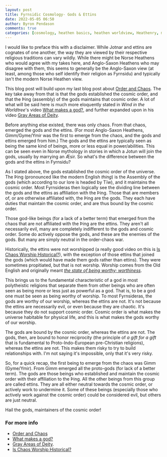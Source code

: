 ```yaml
---
layout: post
title: Fyrnsidic Cosmology- Gods & Ettins
date: 2022-05-05 06:50
author: Byron Pendason
comments: true
categories: [cosmology, heathen basics, heathen worldview, Heathenry, myths, reconstruction]
---
```

I would like to preface this with a disclaimer. While Jotnar and ettins are cognates of one another, the way they are viewed by their respective religious traditions can vary wildly. While there might be Norse Heathens who would agree with my takes here, and Anglo-Saxon Heathens who may disagree with them, this seems to generally be the Anglo-Saxon view (at least, among those who self identify their religion as Fyrnsidu) and typically isn't the modern Norse Heathen view.

This blog post will build upon my last blog post about <a href="/2022/04/23/fyrnsidic-cosmology-order-vs-chaos/">Order and Chaos</a>. The key take away from that is that the gods established the cosmic order, and that the Þing (assembly) of the gods maintains that cosmic order. A lot of what will be said here is much more eloquently stated in <em>Wind in the Worldtree</em>'s video <a href="https://youtu.be/Z5CKS8hAoag">What makes a god?</a>, and further expanded upon in his video <a href="https://youtu.be/haHf0rundss">Gray Areas of Deity</a>.

Before anything else existed, there was only chaos. From that chaos, emerged the gods and the ettins. (For most Anglo-Saxon Heathens, Gimm/Gyme/Ymir was the first to emerge from the chaos, and the gods and ettins emerged from him.) The gods and the ettins are typically seen as being the same kind of beings, more or less equal in power/abilities. This can be seen even in Norse mythology in stories in which a Jotun will join the gods, usually by marrying an Æsir. So what's the difference between the gods and the ettins in Fyrnsidu?

As I stated above, the gods established the cosmic order of the universe. The Þing (pronounced like the modern English <em>thing</em>) is the Assembly of the gods (which according to our lore is headed by Tīw), and it maintains the cosmic order. Most Fyrnsideras then logically see the dividing line between the gods and the ettins as affiliation with the Þing. Those that are members of, or are otherwise affiliated with, the Þing are the gods. They each have duties that maintain the cosmic order, and are thus bound by the cosmic order.

Those god-like beings (for a lack of a better term) that emerged from the chaos that are not affiliated with the Þing are the ettins. They aren't all necessarily evil, many are completely indifferent to the gods and cosmic order. Some do actively oppose the gods, and these are the enemies of the gods. But many are simply neutral in the order-chaos war.

Historically, the ettins were not worshipped (a really good video on this is <a href="https://m.youtube.com/watch?v=bQ9fnPArF74&amp;feature=share">Is Chaos Worship Historical?</a>), with the exception of those ettins that joined the gods (which would have made them gods rather than ettins). They were sometimes propitiated, but that is not worship. Worship comes from the Old English and originally meant <em><a href="https://en.m.wiktionary.org/wiki/weor%C3%BEscipe#">the state of being worthy; worthiness</a></em>.

This brings us to the fundamental characteristic of a god in most polytheistic religions that separate them from other beings who are often seen as being more or less just as powerful as a god. That is, to be a god one must be seen as being worthy of worship. To most Fyrnsideras, the gods are worthy of our worship, whereas the ettins are not. It's not because the ettins are necessarily evil, or even because they are chaotic. It's because they do not support cosmic order. Cosmic order is what makes the universe habitable for physical life, and this is what makes the gods worthy of our worship.

The gods are bound by the cosmic order, whereas the ettins are not. The gods, then, are bound to honor reciprocity (the principle of <em>a gift for a gift</em> that is fundamental to Proto-Indo-European pre-Christian religions), whereas the ettins are not. This makes them risky to try to build relationships with. I'm not saying it's impossible, only that it's very risky.

So, for a quick recap, the first being to emerge from the chaos was Gimm (Gyme/Ymir). From Gimm emerged all the proto-gods (for lack of a better term). The gods are those beings who established and maintain the cosmic order with their affiliation to the Þing. All the other beings from this group are called ettins. They are all either neutral towards the cosmic order, or actively work to undermine it. Some of these beings (especially those who actively work against the cosmic order) could be considered evil, but others are just neutral.

Hail the gods, maintainers of the cosmic order!

### For more info

<ul>
<li><a href="/2022/04/23/fyrnsidic-cosmology-order-vs-chaos/">Order and Chaos</a></li>
<li><a href="https://youtu.be/Z5CKS8hAoag">What makes a god?</a></li>
<li><a href="https://youtu.be/haHf0rundss">Gray Areas of Deity</a>.</li>
<li><a href="https://m.youtube.com/watch?v=bQ9fnPArF74&amp;feature=share">Is Chaos Worship Historical?</a></li>
</ul>
